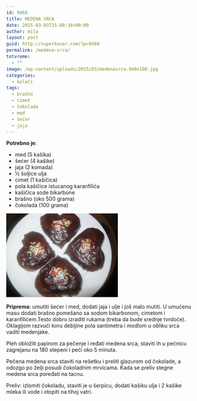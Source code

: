 ```yaml
---
id: 9468
title: MEDENA SRCA
date: 2015-03-03T15:08:34+00:00
author: mila
layout: post
guid: http://superkuvar.com/?p=9468
permalink: /medena-srca/
totvreme:
  - ""
image: /wp-content/uploads/2015/03/medenasrca-940x198.jpg
categories:
  - kolači
tags:
  - brašno
  - cimet
  - čokolada
  - med
  - šećer
  - jaja
---
```

**Potrebno je**:

  * med (5 kašika)
  * šećer (4 kašike)
  * jaja (2 komada)
  * ½ šoljice ulja
  * cimet (1 kašičica)
  * pola kašičice istucanog karanfilića
  * kašičica sode bikarbone
  * brašno (oko 500 grama)
  * čokolada (100 grama)

[<img class="alignnone size-medium wp-image-9469" src="/wp-content/uploads/2015/03/medenasrca-1024x768.jpg" alt="medenasrca" width="300" height="225" />](/wp-content/uploads/2015/03/medenasrca.jpg)

**Priprema**: umutiti šećer i med, dodati jaja i ulje i još malo mutiti. U umućenu masu dodati brašno pomešano sa sodom bikarbonom, cimetom i karanfilićem.Testo dobro izraditi rukama (treba da bude srednje tvrdoće). Oklagijom razvući koru debljine pola santimetra i modlom u obliku srca vaditi medenjake.

Pleh obložiti papirom za pečenje i ređati medena srca, staviti ih u pećnicu zagrejanu na 180 stepeni i peći oko 5 minuta.

Pečena medena srca staviti na rešetku i preliti glazurom od čokolade, a odozgo po želji posudi čokoladnim mrvicama. Kada se preliv stegne medena srca poređati na tacnu.

Preliv: izlomiti čokoladu, staviti je u šerpicu, dodati kašiku ulja i 2 kašike mleka ili vode i otopiti na tihoj vatri.
